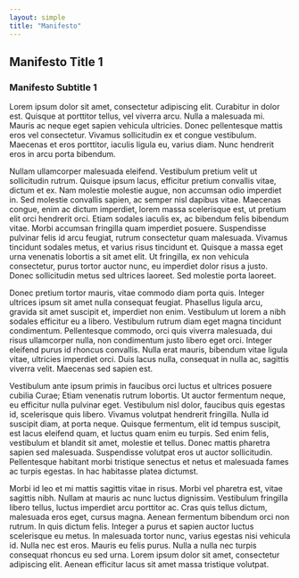 ```yaml
---
layout: simple
title: "Manifesto"
---
```


## Manifesto Title 1

### Manifesto Subtitle 1

Lorem ipsum dolor sit amet, consectetur adipiscing elit. Curabitur in dolor est. Quisque at porttitor tellus, vel viverra arcu. Nulla a malesuada mi. Mauris ac neque eget sapien vehicula ultricies. Donec pellentesque mattis eros vel consectetur. Vivamus sollicitudin ex et congue vestibulum. Maecenas et eros porttitor, iaculis ligula eu, varius diam. Nunc hendrerit eros in arcu porta bibendum.

Nullam ullamcorper malesuada eleifend. Vestibulum pretium velit ut sollicitudin rutrum. Quisque ipsum lacus, efficitur pretium convallis vitae, dictum et ex. Nam molestie molestie augue, non accumsan odio imperdiet in. Sed molestie convallis sapien, ac semper nisl dapibus vitae. Maecenas congue, enim ac dictum imperdiet, lorem massa scelerisque est, ut pretium elit orci hendrerit orci. Etiam sodales iaculis ex, ac bibendum felis bibendum vitae. Morbi accumsan fringilla quam imperdiet posuere. Suspendisse pulvinar felis id arcu feugiat, rutrum consectetur quam malesuada. Vivamus tincidunt sodales metus, et varius risus tincidunt et. Quisque a massa eget urna venenatis lobortis a sit amet elit. Ut fringilla, ex non vehicula consectetur, purus tortor auctor nunc, eu imperdiet dolor risus a justo. Donec sollicitudin metus sed ultrices laoreet. Sed molestie porta laoreet.

Donec pretium tortor mauris, vitae commodo diam porta quis. Integer ultrices ipsum sit amet nulla consequat feugiat. Phasellus ligula arcu, gravida sit amet suscipit et, imperdiet non enim. Vestibulum ut lorem a nibh sodales efficitur eu a libero. Vestibulum rutrum diam eget magna tincidunt condimentum. Pellentesque commodo, orci quis viverra malesuada, dui risus ullamcorper nulla, non condimentum justo libero eget orci. Integer eleifend purus id rhoncus convallis. Nulla erat mauris, bibendum vitae ligula vitae, ultricies imperdiet orci. Duis lacus nulla, consequat in nulla ac, sagittis viverra velit. Maecenas sed sapien est.

Vestibulum ante ipsum primis in faucibus orci luctus et ultrices posuere cubilia Curae; Etiam venenatis rutrum lobortis. Ut auctor fermentum neque, eu efficitur nulla pulvinar eget. Vestibulum nisl dolor, faucibus quis egestas id, scelerisque quis libero. Vivamus volutpat hendrerit fringilla. Nulla id suscipit diam, at porta neque. Quisque fermentum, elit id tempus suscipit, est lacus eleifend quam, et luctus quam enim eu turpis. Sed enim felis, vestibulum et blandit sit amet, molestie et tellus. Donec mattis pharetra sapien sed malesuada. Suspendisse volutpat eros ut auctor sollicitudin. Pellentesque habitant morbi tristique senectus et netus et malesuada fames ac turpis egestas. In hac habitasse platea dictumst.

Morbi id leo et mi mattis sagittis vitae in risus. Morbi vel pharetra est, vitae sagittis nibh. Nullam at mauris ac nunc luctus dignissim. Vestibulum fringilla libero tellus, luctus imperdiet arcu porttitor ac. Cras quis tellus dictum, malesuada eros eget, cursus magna. Aenean fermentum bibendum orci non rutrum. In quis dictum felis. Integer a purus et sapien auctor luctus scelerisque eu metus. In malesuada tortor nunc, varius egestas nisi vehicula id. Nulla nec est eros. Mauris eu felis purus. Nulla a nulla nec turpis consequat rhoncus eu sed urna. Lorem ipsum dolor sit amet, consectetur adipiscing elit. Aenean efficitur lacus sit amet massa tristique volutpat.

